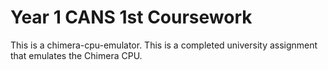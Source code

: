 # Year 1 CANS 1st Coursework

This is a chimera-cpu-emulator. This is a completed university assignment that emulates the Chimera CPU.
